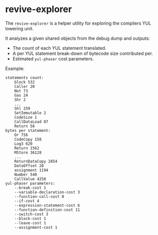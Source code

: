 # revive-explorer

The `revive-explorer` is a helper utility for exploring the compilers YUL lowering unit.

It analyzes a given shared objects from the debug dump and outputs:
- The count of each YUL statement translated.
- A per YUL statement break-down of bytecode size contributed per.
- Estimated `yul-phaser` cost parameters.

Example:

```
statements count:
	block 532
	Caller 20
	Not 73
	Gas 24
	Shr 2
    ...
	Shl 259
	SetImmutable 2
	CodeSize 1
	CallDataLoad 87
	Return 56
bytes per statement:
	Or 756
	CodeCopy 158
	Log3 620
	Return 1562
	MStore 36128
	...
	ReturnDataCopy 2854
	DataOffset 28
	assignment 1194
	Number 540
	CallValue 4258
yul-phaser parameters:
	--break-cost 1
	--variable-declaration-cost 3
	--function-call-cost 8
	--if-cost 4
	--expression-statement-cost 6
	--function-definition-cost 11
	--switch-cost 3
	--block-cost 1
	--leave-cost 1
	--assignment-cost 1
```

